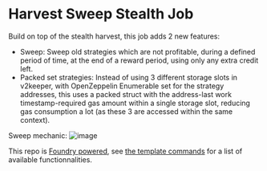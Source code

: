 # Harvest Sweep Stealth Job

Build on top of the stealth harvest, this job adds 2 new features:
- Sweep: Sweep old strategies which are not profitable, during a defined period of time, at the end of a reward period, using only any extra credit left.
- Packed set strategies: Instead of using 3 different storage slots in v2keeper, with OpenZeppelin Enumerable set for the strategy addresses, this uses a packed struct with the address-last work timestamp-required gas amount within a single storage slot, reducing gas consumption a lot (as these 3 are accessed within the same context).

Sweep mechanic:
![image](https://user-images.githubusercontent.com/83670532/225085034-8c97ac86-52a2-4a9d-b45b-c71dc25c3730.png)


This repo is [Foundry powered](https://book.getfoundry.sh/), see [the template commands](https://github.com/defi-wonderland/solidity-hardhat-boilerplate) for a list of available functionnalities.